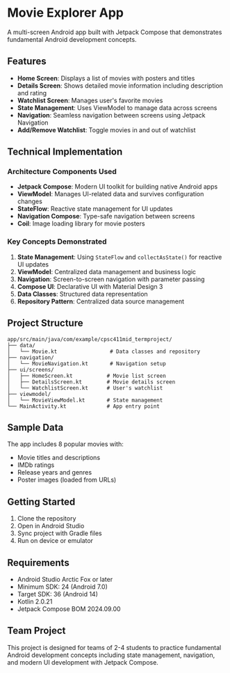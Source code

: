 # Movie Explorer App

A multi-screen Android app built with Jetpack Compose that demonstrates fundamental Android development concepts.

## Features

- **Home Screen**: Displays a list of movies with posters and titles
- **Details Screen**: Shows detailed movie information including description and rating
- **Watchlist Screen**: Manages user's favorite movies
- **State Management**: Uses ViewModel to manage data across screens
- **Navigation**: Seamless navigation between screens using Jetpack Navigation
- **Add/Remove Watchlist**: Toggle movies in and out of watchlist

## Technical Implementation

### Architecture Components Used
- **Jetpack Compose**: Modern UI toolkit for building native Android apps
- **ViewModel**: Manages UI-related data and survives configuration changes
- **StateFlow**: Reactive state management for UI updates
- **Navigation Compose**: Type-safe navigation between screens
- **Coil**: Image loading library for movie posters

### Key Concepts Demonstrated
1. **State Management**: Using `StateFlow` and `collectAsState()` for reactive UI updates
2. **ViewModel**: Centralized data management and business logic
3. **Navigation**: Screen-to-screen navigation with parameter passing
4. **Compose UI**: Declarative UI with Material Design 3
5. **Data Classes**: Structured data representation
6. **Repository Pattern**: Centralized data source management

## Project Structure

```
app/src/main/java/com/example/cpsc411mid_termproject/
├── data/
│   └── Movie.kt                 # Data classes and repository
├── navigation/
│   └── MovieNavigation.kt       # Navigation setup
├── ui/screens/
│   ├── HomeScreen.kt           # Movie list screen
│   ├── DetailsScreen.kt        # Movie details screen
│   └── WatchlistScreen.kt      # User's watchlist
├── viewmodel/
│   └── MovieViewModel.kt       # State management
└── MainActivity.kt             # App entry point
```

## Sample Data

The app includes 8 popular movies with:
- Movie titles and descriptions
- IMDb ratings
- Release years and genres
- Poster images (loaded from URLs)

## Getting Started

1. Clone the repository
2. Open in Android Studio
3. Sync project with Gradle files
4. Run on device or emulator

## Requirements

- Android Studio Arctic Fox or later
- Minimum SDK: 24 (Android 7.0)
- Target SDK: 36 (Android 14)
- Kotlin 2.0.21
- Jetpack Compose BOM 2024.09.00

## Team Project

This project is designed for teams of 2-4 students to practice fundamental Android development concepts including state management, navigation, and modern UI development with Jetpack Compose.
